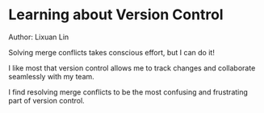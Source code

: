 # Learning about Version Control
Author: Lixuan Lin

Solving merge conflicts takes conscious effort, but I can do it!

I like most that version control allows me to track changes and collaborate seamlessly with my team.

I find resolving merge conflicts to be the most confusing and frustrating part of version control.
